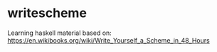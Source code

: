 # writescheme
Learning haskell material based on:
https://en.wikibooks.org/wiki/Write_Yourself_a_Scheme_in_48_Hours
